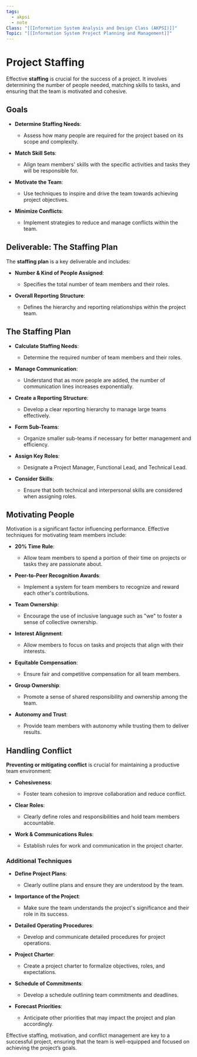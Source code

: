 ```yaml
---
tags:
  - akpsi
  - note
Class: "[[Information System Analysis and Design Class (AKPSI)]]"
Topic: "[[Information System Project Planning and Management]]"
---
```


# Project Staffing

Effective **staffing** is crucial for the success of a project. It involves determining the number of people needed, matching skills to tasks, and ensuring that the team is motivated and cohesive.

## Goals

- **Determine Staffing Needs**:
  - Assess how many people are required for the project based on its scope and complexity.

- **Match Skill Sets**:
  - Align team members' skills with the specific activities and tasks they will be responsible for.

- **Motivate the Team**:
  - Use techniques to inspire and drive the team towards achieving project objectives.

- **Minimize Conflicts**:
  - Implement strategies to reduce and manage conflicts within the team.

## Deliverable: The Staffing Plan

The **staffing plan** is a key deliverable and includes:

- **Number & Kind of People Assigned**:
  - Specifies the total number of team members and their roles.

- **Overall Reporting Structure**:
  - Defines the hierarchy and reporting relationships within the project team.

## The Staffing Plan

- **Calculate Staffing Needs**:
  - Determine the required number of team members and their roles.

- **Manage Communication**:
  - Understand that as more people are added, the number of communication lines increases exponentially.

- **Create a Reporting Structure**:
  - Develop a clear reporting hierarchy to manage large teams effectively.

- **Form Sub-Teams**:
  - Organize smaller sub-teams if necessary for better management and efficiency.

- **Assign Key Roles**:
  - Designate a Project Manager, Functional Lead, and Technical Lead.

- **Consider Skills**:
  - Ensure that both technical and interpersonal skills are considered when assigning roles.

## Motivating People

Motivation is a significant factor influencing performance. Effective techniques for motivating team members include:

- **20% Time Rule**:
  - Allow team members to spend a portion of their time on projects or tasks they are passionate about.

- **Peer-to-Peer Recognition Awards**:
  - Implement a system for team members to recognize and reward each other's contributions.

- **Team Ownership**:
  - Encourage the use of inclusive language such as "we" to foster a sense of collective ownership.

- **Interest Alignment**:
  - Allow members to focus on tasks and projects that align with their interests.

- **Equitable Compensation**:
  - Ensure fair and competitive compensation for all team members.

- **Group Ownership**:
  - Promote a sense of shared responsibility and ownership among the team.

- **Autonomy and Trust**:
  - Provide team members with autonomy while trusting them to deliver results.

## Handling Conflict

**Preventing or mitigating conflict** is crucial for maintaining a productive team environment:

- **Cohesiveness**:
  - Foster team cohesion to improve collaboration and reduce conflict.

- **Clear Roles**:
  - Clearly define roles and responsibilities and hold team members accountable.

- **Work & Communications Rules**:
  - Establish rules for work and communication in the project charter.

### Additional Techniques

- **Define Project Plans**:
  - Clearly outline plans and ensure they are understood by the team.

- **Importance of the Project**:
  - Make sure the team understands the project's significance and their role in its success.

- **Detailed Operating Procedures**:
  - Develop and communicate detailed procedures for project operations.

- **Project Charter**:
  - Create a project charter to formalize objectives, roles, and expectations.

- **Schedule of Commitments**:
  - Develop a schedule outlining team commitments and deadlines.

- **Forecast Priorities**:
  - Anticipate other priorities that may impact the project and plan accordingly.

Effective staffing, motivation, and conflict management are key to a successful project, ensuring that the team is well-equipped and focused on achieving the project’s goals.